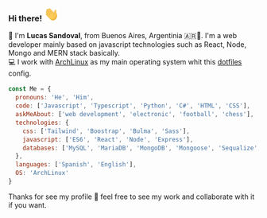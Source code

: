 ### Hi there! <img src="https://raw.githubusercontent.com/LucasNahuel945/LucasNahuel945/main/wave.gif" width="30px">


🧔 I'm <strong>Lucas Sandoval</strong>, from Buenos Aires, Argentinia 🇦🇷🧉. I'm a web developer mainly based on javascript technologies such as React, Node, Mongo and MERN stack basically.<br>
💻 I work with [ArchLinux](https://archlinux.org/) as my main operating system whit this [dotfiles](https://github.com/LucasNahuel945/dotfiles) config.<br>

``` js
const Me = {
  pronouns: 'He', 'Him',
  code: ['Javascript', 'Typescript', 'Python', 'C#', 'HTML', 'CSS'],
  askMeAbout: ['web development', 'electronic', 'football', 'chess'],
  technologies: {
    css: ['Tailwind', 'Boostrap', 'Bulma', 'Sass'],
    javascript: ['ES6', 'React', 'Node', 'Express'],
    databases: ['MySQL', 'MariaDB', 'MongoDB', 'Mongoose', 'Sequalize', 'TypeORM'],
  },
  languages: ['Spanish', 'English'],
  OS: 'ArchLinux'
}
```

Thanks for see my profile 🙂 feel free to see my work and collaborate with it if you want. <br>
